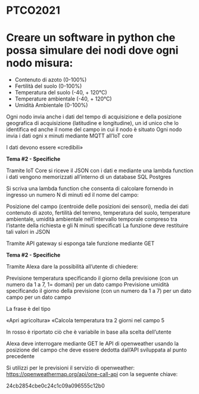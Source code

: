 # PTCO2021 
# Creare un software in **python** che possa simulare dei nodi dove ogni nodo misura:
* Contenuto di azoto (0-100%)
* Fertilità del suolo (0-100%)
* Temperatura del suolo (-40, + 120°C)
* Temperature ambientale (-40, + 120°C)
* Umidità Ambientale (0-100%)

Ogni nodo invia anche i dati del tempo di acquisizione e della posizione
geografica di acquisizione (latitudine e longitudine), un id unico che lo
identifica ed anche il nome del campo in cui il nodo è situato
Ogni nodo invia i dati ogni x minuti mediante MQTT all’IoT core 

I dati devono essere «credibili»

**Tema #2 - Specifiche**

Tramite IoT Core si riceve il JSON con i dati e mediante una lambda
function i dati vengono memorizzati all’interno di un database SQL
Postgres

Si scriva una lambda function che consenta di calcolare fornendo in
ingresso un numero N di minuti ed il nome del campo:

Posizione del campo (centroide delle posizioni dei sensori), media dei dati
contenuto di azoto, fertilità del terreno, temperatura del suolo, temperature
ambientale, umidità ambientale nell’intervallo temporale compreso tra
l’istante della richiesta e gli N minuti specificati La funzione deve restituire
tali valori in JSON

Tramite API gateway si esponga tale funzione mediante GET

**Tema #2 - Specifiche**

Tramite Alexa dare la possibilità all’utente di chiedere:

 Previsione temperatura specificando il giorno della previsione (con un numero da 1 a 7, 1= domani) per un dato campo
 Previsione umidità specificando il giorno della previsione (con un numero da 1 a 7) per un dato campo per un dato campo

La frase è del tipo

«Apri agricoltura» «Calcola temperatura tra 2 giorni nel campo 5

In rosso è riportato ciò che è variabile in base alla scelta dell’utente

Alexa deve interrogare mediante GET le API di openweather usando la
posizione del campo che deve essere dedotta dall’API sviluppata al punto
precedente

Si utilizzi per le previsioni il servizio di openweather:
https://openweathermap.org/api/one-call-api con la seguente chiave:

24cb2854cbe0c24c1c09a096555c12b0
